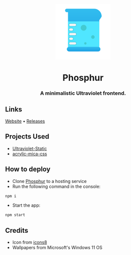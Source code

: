 <div align ="center">

<img src="projectInfo/icon.png" width="180">

# Phosphur

### A minimalistic Ultraviolet frontend.

</div>

## Links

[Website]() • [Releases](https://github.com/etcherfx/Phosphur/releases)

## Projects Used

- [Ultraviolet-Static](https://github.com/titaniumnetwork-dev/Ultraviolet-Static)
- [acrylic-mica-css](https://github.com/yell0wsuit/acrylic-mica-css)

## How to deploy

- Clone [Phosphur](https://github.com/etcherfx/Phosphur) to a hosting service 
- Run the following command in the console:
```sh
npm i
```

- Start the app:

```sh
npm start
```

## Credits

- Icon from [icons8](https://icons8.com/icon/SA3MF2iUwDMR/measuring-cylinder)
- Wallpapers from Microsoft's Windows 11 OS